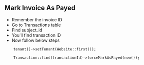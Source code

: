 ## Mark Invoice As Payed

- Remember the invoice ID
- Go to Transactions table
- Find subject_id
- You'll find transaction ID
- Now follow below steps

```
    tenant()->setTenant(Website::first());
    
    Transaction::find(transactionId)->forceMarkAsPayed(now());
    
```